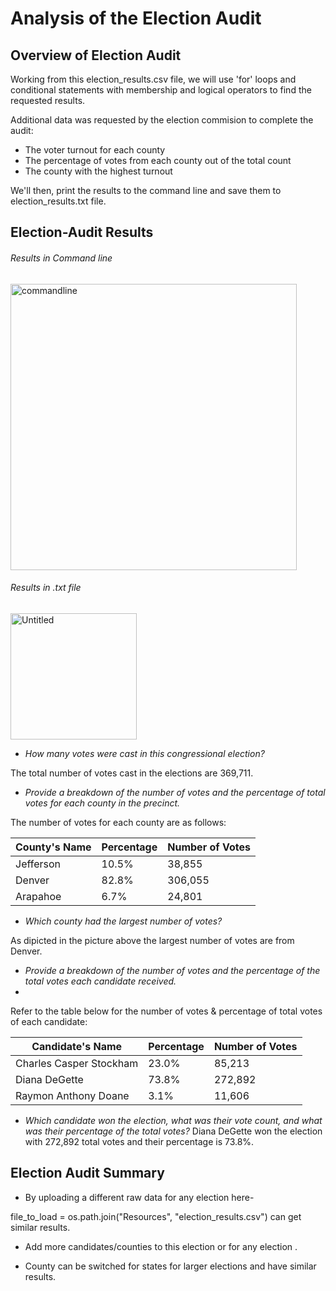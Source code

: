# Analysis of the Election Audit

## Overview of Election Audit

Working from this election_results.csv file, we will use 'for' loops and conditional statements with membership and logical operators to find the requested results.

Additional data was requested by the election commision to complete the audit:
* The voter turnout for each county
* The percentage of votes from each county out of the total count
* The county with the highest turnout

We'll then, print the results to the command line and save them to election_results.txt file.

## Election-Audit Results

###### _*Results in Command line*_

 <img width="458" alt="commandline" src="https://user-images.githubusercontent.com/104603128/170837765-a7b85b18-8914-4deb-a10b-2750043aa9e4.png">
 
###### _*Results in .txt file*_
 
  <img width="202" alt="Untitled" src="https://user-images.githubusercontent.com/104603128/170835783-b45c3d2a-7cba-424f-843a-c9032114e507.png">
  
  
- *How many votes were cast in this congressional election?*


 The total number of votes cast in the elections are 369,711.


- *Provide a breakdown of the number of votes and the percentage of total votes for each county in the precinct.*

 The number of votes for each county are as follows: 

|   County's Name  |   Percentage   | Number of Votes|
| ---------------- | -------------- |----------------|
|    Jefferson     |      10.5%     |     38,855     |
|    Denver        |      82.8%     |    306,055     |
|    Arapahoe      |       6.7%     |     24,801     |
  
- *Which county had the largest number of votes?*

As dipicted in the picture above the largest number of votes are from Denver.

- *Provide a breakdown of the number of votes and the percentage of the total votes each candidate received.*
- 
Refer to the table below for the number of votes & percentage of total votes of each candidate:

|    Candidate's Name     |   Percentage   | Number of Votes|
| ----------------------- | -------------- |----------------|
| Charles Casper Stockham |      23.0%     |     85,213     |
| Diana DeGette           |      73.8%     |    272,892     |
| Raymon Anthony Doane    |      3.1%      |     11,606     |

- *Which candidate won the election, what was their vote count, and what was their percentage of the total votes?*
Diana DeGette won the election with 272,892 total votes and their percentage is 73.8%.

## Election Audit Summary

* By uploading a different raw data for any election here-

file_to_load = os.path.join("Resources", "election_results.csv")  can get similar results.

* Add more candidates/counties to this election or for any election .

* County can be switched for states for larger elections and have similar results.



